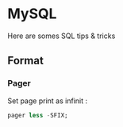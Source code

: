 # MySQL

Here are somes SQL tips & tricks

## Format


### Pager

Set page print as infinit :

```sql
pager less -SFIX;
```

